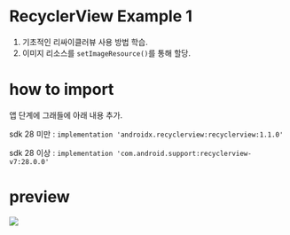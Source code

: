 # RecyclerView Example 1

1. 기초적인 리싸이클러뷰 사용 방법 학습.
2. 이미지 리소스를 `setImageResource()`를 통해 할당.


# how to import 

앱 단계에 그래들에 아래 내용 추가.

sdk 28 미만 : `implementation 'androidx.recyclerview:recyclerview:1.1.0'`

sdk 28 이상 : `implementation 'com.android.support:recyclerview-v7:28.0.0'`

# preview

![](https://github.com/danggai/Kotlin-Android-Examples/blob/master/RecyclerViewExample/preview.gif?raw=true)
